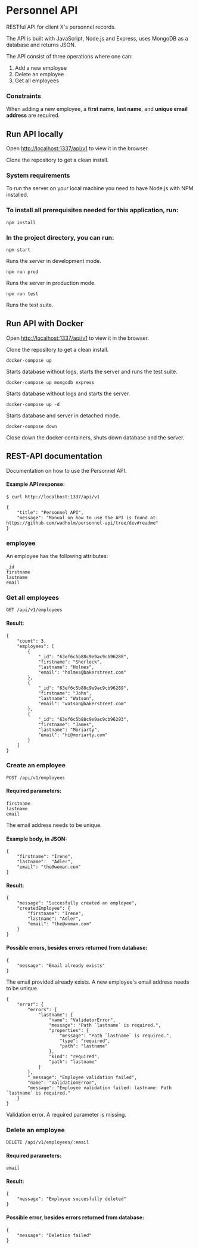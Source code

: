 # Personnel API

RESTful API for client X's personnel records.

The API is built with JavaScript, Node.js and Express, uses MongoDB as a database and returns JSON.

The API consist of three operations where one can:
1. Add a new employee
2. Delete an employee
3. Get all employees

### Constraints
When adding a new employee, a **first name**, **last name**, and **unique email address** are required.

## Run API locally
Open [http://localhost:1337/api/v1](http://localhost:1337/api/v1) to view it in the browser.

Clone the repository to get a clean install.

### System requirements
To run the server on your local machine you need to have Node.js with NPM installed.


### To install all prerequisites needed for this application, run:

```shell
npm install
```

### In the project directory, you can run:

```
npm start
```

Runs the server in development mode.

```
npm run prod
```

Runs the server in production mode.

```
npm run test
```

Runs the test suite.

## Run API with Docker
Open [http://localhost:1337/api/v1](http://localhost:1337/api/v1) to view it in the browser.

Clone the repository to get a clean install.

```
docker-compose up
```
Starts database without logs, starts the server and runs the test suite.

```
docker-compose up mongodb express
```

Starts database without logs and starts the server.

```
docker-compose up -d
```

Starts database and server in detached mode. 

```
docker-compose down
```
Close down the docker containers, shuts down database and the server.

## REST-API documentation

Documentation on how to use the Personnel API. 

#### Example API response: 
```
$ curl http://localhost:1337/api/v1

{
	"title": "Personnel API",
	"message": "Manual on how to use the API is found at: https://github.com/wadholm/personnel-api/tree/dev#readme"
}
```


### employee

An employee has the following attributes:
```
_id
firstname
lastname
email
```

### Get all employees
```
GET /api/v1/employees
```
#### Result:
```
{
    "count": 3,
    "employees": [
        {
            "_id": "63ef6c5b88c9e9ac9cb96288",
            "firstname": "Sherlock",
            "lastname": "Holmes",
            "email": "holmes@bakerstreet.com"
        },
        {
            "_id": "63ef6c5b88c9e9ac9cb96289",
            "firstname": "John",
            "lastname": "Watson",
            "email": "watson@bakerstreet.com"
        },
        {
            "_id": "63ef6c5b88c9e9ac9cb96293",
            "firstname": "James",
            "lastname": "Moriarty",
            "email": "hi@moriarty.com"
        }
    ]
}
```

### Create an employee
```
POST /api/v1/employees
```
#### Required parameters:
```
firstname
lastname
email
```
The email address needs to be unique. 

#### Example body, in JSON:
```
{
    "firstname": "Irene",
    "lastname":  "Adler",
    "email": "the@woman.com"
}
```

#### Result:
```
{
    "message": "Succesfully created an employee",
    "createdEmployee": {
        "firstname": "Irene",
        "lastname": "Adler",
        "email": "the@woman.com"
    }
}
```
#### Possible errors, besides errors returned from database:

```
{
    "message": "Email already exists"
}
```
The email provided already exists. A new employee's email address needs to be unique. 
```
{
    "error": {
        "errors": {
            "lastname": {
                "name": "ValidatorError",
                "message": "Path `lastname` is required.",
                "properties": {
                    "message": "Path `lastname` is required.",
                    "type": "required",
                    "path": "lastname"
                },
                "kind": "required",
                "path": "lastname"
            }
        },
        "_message": "Employee validation failed",
        "name": "ValidationError",
        "message": "Employee validation failed: lastname: Path `lastname` is required."
    }
}
```
Validation error. A required parameter is missing. 

### Delete an employee
```
DELETE /api/v1/employees/:email
```
#### Required parameters:
```
email
```
#### Result:
```
{
    "message": "Employee succesfully deleted"
}
```
#### Possible error, besides errors returned from database:
```
{
    "message": "Deletion failed"
}
```




